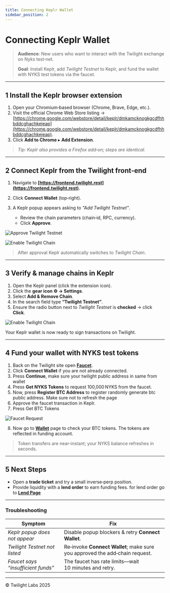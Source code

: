 ```yaml
---
title: Connecting Keplr Wallet
sidebar_position: 2
---
```


# Connecting Keplr Wallet

> **Audience**: New users who want to interact with the Twilight exchange on Nyks test‑net.
>
> **Goal**: Install Keplr, add _Twilight Testnet_ to Keplr, and fund the wallet with NYKS test tokens via the faucet.

---

## 1 Install the Keplr browser extension

1. Open your Chromium‑based browser (Chrome, Brave, Edge, etc.).
2. Visit the official Chrome Web Store listing → [https://chrome.google.com/webstore/detail/keplr/dmkamcknogkgcdfhhbddcghachkejeap](https://chrome.google.com/webstore/detail/keplr/dmkamcknogkgcdfhhbddcghachkejeap).
3. Click **Add to Chrome** ▸ **Add Extension**.

<!-- ![Install Keplr](/images/keplr-logo.png) -->

> _Tip: Keplr also provides a Firefox add‑on; steps are identical._

---

## 2 Connect Keplr from the Twilight front‑end

1. Navigate to **[https://frontend.twilight.rest](https://frontend.twilight.rest)**.
2. Click **Connect Wallet** (top‑right).
3. A Keplr popup appears asking to _"Add Twilight Testnet"_.

   - Review the chain parameters (chain‑id, RPC, currency).
   - Click **Approve**.

![Approve Twilight Testnet](/images/keplr-approve-chain.png)

![Enable Twilight Chain](/images/keplr-approve-chain1.png)

> After approval Keplr automatically switches to _Twilight Chain_.

---

## 3 Verify & manage chains in Keplr

1. Open the Keplr panel (click the extension icon).
2. Click the **gear icon ⚙︎ → Settings**.
3. Select **Add & Remove Chain**.
4. In the search field type **“Twilight Testnet”**.
5. Ensure the radio button next to _Twilight Testnet_ is **checked** → click **Click**.

![Enable Twilight Chain](/images/keplr-manage-chain.png)

Your Keplr wallet is now ready to sign transactions on Twilight.

---

## 4 Fund your wallet with NYKS test tokens

1. Back on the Twilight site open **[Faucet](https://frontend.twilight.rest/faucet)**.
2. Click **Connect Wallet** if you are not already connected.
3. Press **Continue**, make sure your twilight public address in same from wallet
4. Press **Get NYKS Tokens** to request 100,000 NYKS from the faucet.
5. Now, press **Register BTC Address** to register randomly generate btc public address. Make sure not to refresh the page
6. Approve the faucet transaction in Keplr.
7. Press Get BTC Tokens

![Faucet Request](/images/nyks-faucet.png)

8. Now go to **[Wallet](https://frontend.twilight.rest/wallet)** page to check your BTC tokens. The tokens are reflected in funding account.

> Token transfers are near‑instant; your NYKS balance refreshes in seconds.

---

## 5 Next Steps

- Open a **trade ticket** and try a small inverse‑perp position.
- Provide liquidity with a **lend order** to earn funding fees. for lend order go to **[Lend Page](https://frontend.twilight.rest/lend)**

---

### Troubleshooting

| Symptom                            | Fix                                                                         |
| ---------------------------------- | --------------------------------------------------------------------------- |
| _Keplr popup does not appear_      | Disable popup blockers & retry **Connect Wallet**.                          |
| _Twilight Testnet not listed_      | Re‑invoke **Connect Wallet**; make sure you approved the add‑chain request. |
| _Faucet says “insufficient funds”_ | The faucet has rate limits—wait 10 minutes and retry.                       |

---

© Twilight Labs 2025
